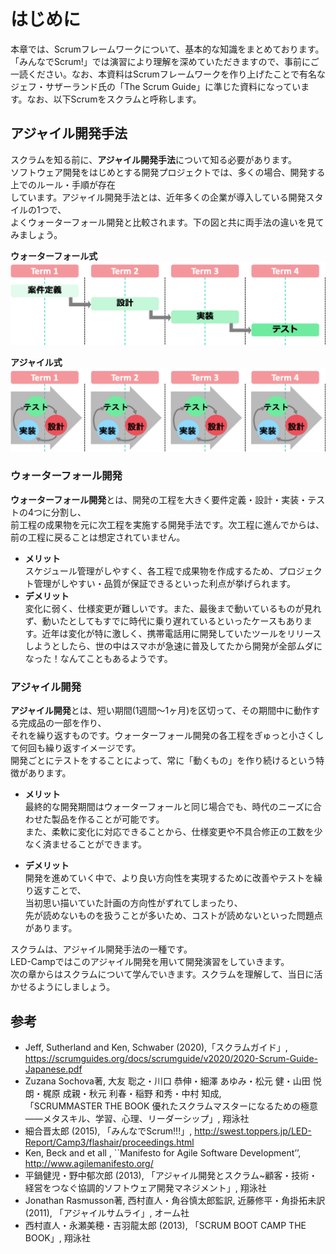 # はじめに

本章では、Scrumフレームワークについて、基本的な知識をまとめております。  
「みんなでScrum!」では演習により理解を深めていただきますので、事前にご一読ください。なお、本資料はScrumフレームワークを作り上げたことで有名な  
ジェフ・サザーランド氏の「The Scrum Guide」に準じた資料になっています。なお、以下Scrumをスクラムと呼称します。  

## アジャイル開発手法

スクラムを知る前に、**アジャイル開発手法**について知る必要があります。  
ソフトウェア開発をはじめとする開発プロジェクトでは、多くの場合、開発する上でのルール・手順が存在  
しています。アジャイル開発手法とは、近年多くの企業が導入している開発スタイルの1つで、  
よくウォーターフォール開発と比較されます。下の図と共に両手法の違いを見てみましょう。  

**ウォーターフォール式**
<img src="img/waterfall.png">

**アジャイル式**
<img src="img/agile.png">


### ウォーターフォール開発
**ウォーターフォール開発**とは、開発の工程を大きく要件定義・設計・実装・テストの4つに分割し、  
前工程の成果物を元に次工程を実施する開発手法です。次工程に進んでからは、前の工程に戻ることは想定されていません。  

- **メリット**<br>
スケジュール管理がしやすく、各工程で成果物を作成するため、プロジェクト管理がしやすい・品質が保証できるといった利点が挙げられます。
- **デメリット**<br>
変化に弱く、仕様変更が難しいです。また、最後まで動いているものが見れず、動いたとしてもすでに時代に乗り遅れているといったケースもあります。近年は変化が特に激しく、携帯電話用に開発していたツールをリリースしようとしたら、世の中はスマホが急速に普及してたから開発が全部ムダになった！なんてこともあるようです。

### アジャイル開発
**アジャイル開発**とは、短い期間(1週間〜1ヶ月)を区切って、その期間中に動作する完成品の一部を作り、  
それを繰り返すものです。ウォーターフォール開発の各工程をぎゅっと小さくして何回も繰り返すイメージです。  
開発ごとにテストをすることによって、常に「動くもの」を作り続けるという特徴があります。  

- **メリット**<br>
最終的な開発期間はウォーターフォールと同じ場合でも、時代のニーズに合わせた製品を作ることが可能です。  
また、柔軟に変化に対応できることから、仕様変更や不具合修正の工数を少なく済ませることができます。  

- **デメリット**<br>
開発を進めていく中で、より良い方向性を実現するために改善やテストを繰り返すことで、  
当初思い描いていた計画の方向性がずれてしまったり、  
先が読めないものを扱うことが多いため、コストが読めないといった問題点があります。  


スクラムは、アジャイル開発手法の一種です。  
LED-Campではこのアジャイル開発を用いて開発演習をしていきます。  
次の章からはスクラムについて学んでいきます。スクラムを理解して、当日に活かせるようにしましょう。  

## 参考

- Jeff, Sutherland and Ken, Schwaber (2020),「スクラムガイド」, https://scrumguides.org/docs/scrumguide/v2020/2020-Scrum-Guide-Japanese.pdf
- Zuzana Sochova著, 大友 聡之・川口 恭伸・細澤 あゆみ・松元 健・山田 悦朗・梶原 成親・秋元 利春・稲野 和秀・中村 知成,  
「SCRUMMASTER THE BOOK 優れたスクラムマスターになるための極意――メタスキル、学習、心理、リーダーシップ」, 翔泳社
- 細合晋太郎 (2015), 「みんなでScrum!!!」, http://swest.toppers.jp/LED-Report/Camp3/flashair/proceedings.html
- Ken, Beck and et all , ``Manifesto for Agile Software Development’’, http://www.agilemanifesto.org/
- 平鍋健児・野中郁次郎 (2013), 「アジャイル開発とスクラム~顧客・技術・経営をつなぐ協調的ソフトウェア開発マネジメント」, 翔泳社
- Jonathan Rasmusson著, 西村直人・角谷慎太郎監訳, 近藤修平・角掛拓未訳 (2011), 「アジャイルサムライ」, オーム社
- 西村直人・永瀬美穂・吉羽龍太郎 (2013), 「SCRUM BOOT CAMP THE BOOK」, 翔泳社
